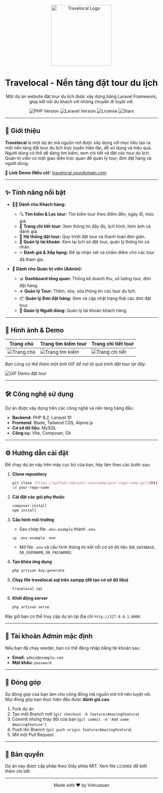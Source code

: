 <div align="center">
  <img src="[LINK_ĐẾN_LOGO_HOẶC_BANNER_CỦA_BẠN]" alt="Travelocal Logo" width="200"/>
  <h1 align="center">Travelocal - Nền tảng đặt tour du lịch</h1>
  <p align="center">
    Một dự án website đặt tour du lịch được xây dựng bằng Laravel Framework, giúp kết nối du khách với những chuyến đi tuyệt vời.
  </p>
  
  <p align="center">
    <img src="https://img.shields.io/badge/PHP-8.2%2B-blue?style=for-the-badge&logo=php" alt="PHP Version">
    <img src="https://img.shields.io/badge/Laravel-10.x-orange?style=for-the-badge&logo=laravel" alt="Laravel Version">
    <img src="https://img.shields.io/github/license/your-username/your-repo-name?style=for-the-badge" alt="License">
    <img src="https://img.shields.io/github/stars/your-username/your-repo-name?style=for-the-badge" alt="Stars">
  </p>
</div>

---

## 🚀 Giới thiệu

**Travelocal** là một dự án mã nguồn mở được xây dựng với mục tiêu tạo ra một nền tảng đặt tour du lịch trực tuyến hiện đại, dễ sử dụng và hiệu quả. Người dùng có thể dễ dàng tìm kiếm, xem chi tiết và đặt các tour du lịch. Quản trị viên có một giao diện trực quan để quản lý tour, đơn đặt hàng và người dùng.

🔗 **Link Demo (Nếu có):** [travelocal.yourdomain.com](https://travelocal.yourdomain.com)

---

## ✨ Tính năng nổi bật

* **👨‍💻 Dành cho Khách hàng:**
    * 🔍 **Tìm kiếm & Lọc tour:** Tìm kiếm tour theo điểm đến, ngày đi, mức giá.
    * 📄 **Trang chi tiết tour:** Xem thông tin đầy đủ, lịch trình, hình ảnh và đánh giá.
    * 🛒 **Hệ thống đặt tour:** Quy trình đặt tour và thanh toán đơn giản.
    * 👤 **Quản lý tài khoản:** Xem lại lịch sử đặt tour, quản lý thông tin cá nhân.
    * ⭐ **Đánh giá & Xếp hạng:** Để lại nhận xét và chấm điểm cho các tour đã tham gia.

* **👑 Dành cho Quản trị viên (Admin):**
    * 📊 **Dashboard tổng quan:** Thống kê doanh thu, số lượng tour, đơn đặt hàng.
    * ✈️ **Quản lý Tour:** Thêm, xóa, sửa thông tin các tour du lịch.
    * 📦 **Quản lý Đơn đặt hàng:** Xem và cập nhật trạng thái các đơn đặt tour.
    * 👥 **Quản lý Người dùng:** Quản lý tài khoản khách hàng.

---

## 📸 Hình ảnh & Demo

| Trang chủ                                     | Trang tìm kiếm tour                                 | Trang chi tiết tour                                |
| --------------------------------------------- | --------------------------------------------------- | -------------------------------------------------- |
| ![Trang chủ](LINK_ẢNH_TRANG_CHỦ) | ![Trang tìm kiếm](LINK_ẢNH_TRANG_TÌM_KIẾM) | ![Trang chi tiết](LINK_ẢNH_TRANG_CHI_TIẾT) |

*Bạn cũng có thể thêm một ảnh GIF để mô tả quá trình đặt tour tại đây.*

![GIF Demo đặt tour](LINK_ĐẾN_FILE_GIF)

---

## 🛠️ Công nghệ sử dụng

Dự án được xây dựng trên các công nghệ và nền tảng hàng đầu:

* **Backend:** PHP 8.2, Laravel 10
* **Frontend:** Blade, Tailwind CSS, Alpine.js
* **Cơ sở dữ liệu:** MySQL
* **Công cụ:** Vite, Composer, Git

---

## ⚙️ Hướng dẫn cài đặt

Để chạy dự án này trên máy cục bộ của bạn, hãy làm theo các bước sau:

1.  **Clone repository**
    ```bash
    git clone [https://github.com/your-username/your-repo-name.git](https://github.com/your-username/your-repo-name.git)
    cd your-repo-name
    ```

2.  **Cài đặt các gói phụ thuộc**
    ```bash
    composer install
    npm install
    ```

3.  **Cấu hình môi trường**
    * Sao chép file `.env.example` thành `.env`.
    ```bash
    cp .env.example .env
    ```
    * Mở file `.env` và cấu hình thông tin kết nối cơ sở dữ liệu (`DB_DATABASE`, `DB_USERNAME`, `DB_PASSWORD`).

4.  **Tạo khóa ứng dụng**
    ```bash
    php artisan key:generate
    ```

5.  **Chạy file travelocal.sql trên xampp (để tạo cơ sở dữ liệu)**
    ```bash
    travelocal.sql
    ```

7.  **Khởi động server**
    ```bash
    php artisan serve
    ```

Bây giờ bạn có thể truy cập dự án tại địa chỉ `http://127.0.0.1:8000`.

---

## 👤 Tài khoản Admin mặc định

Nếu bạn đã chạy seeder, bạn có thể đăng nhập bằng tài khoản sau:

* **Email:** `admin@example.com`
* **Mật khẩu:** `password`

---

## 🤝 Đóng góp

Sự đóng góp của bạn làm cho cộng đồng mã nguồn mở trở nên tuyệt vời. Mọi đóng góp bạn thực hiện đều được **đánh giá cao**.

1.  Fork dự án
2.  Tạo một Branch mới (`git checkout -b feature/AmazingFeature`)
3.  Commit những thay đổi của bạn (`git commit -m 'Add some AmazingFeature'`)
4.  Push lên Branch (`git push origin feature/AmazingFeature`)
5.  Mở một Pull Request

---

## 📜 Bản quyền

Dự án này được cấp phép theo Giấy phép MIT. Xem file `LICENSE` để biết thêm chi tiết.

---

<div align="center">
  Made with ❤️ by Vohuutuan
</div>